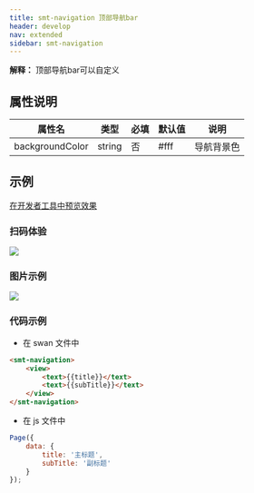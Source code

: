 ```yaml
---
title: smt-navigation 顶部导航bar
header: develop
nav: extended
sidebar: smt-navigation
---
```


**解释：** 顶部导航bar可以自定义

##  属性说明 

|属性名 | 类型 | 必填 | 默认值 |说明 |
|---|---|---|---|---|
|backgroundColor |string |否|#fff|导航背景色|

## 示例

<a href="swanide://fragment/3be4d7bcac11266b9481dd018449a7271577692166749" title="在开发者工具中预览效果" target="_self">在开发者工具中预览效果</a>

### 扫码体验

<img src="https://b.bdstatic.com/miniapp/assets/images/doc_demo/smt-navigation.png"  class="demo-qrcode-image" />

###  图片示例 

<div class="m-doc-custom-examples">
    <div class="m-doc-custom-examples-correct">
        <img src="https://b.bdstatic.com/miniapp/images/smt-navigation.gif">
    </div>  
</div>

###  代码示例

* 在 swan 文件中

```html
<smt-navigation>
    <view>
        <text>{{title}}</text>
        <text>{{subTitle}}</text>
    </view>
</smt-navigation>
```


* 在 js 文件中

```javascript
Page({
    data: {
        title: '主标题',
        subTitle: '副标题'
    }
});
```






